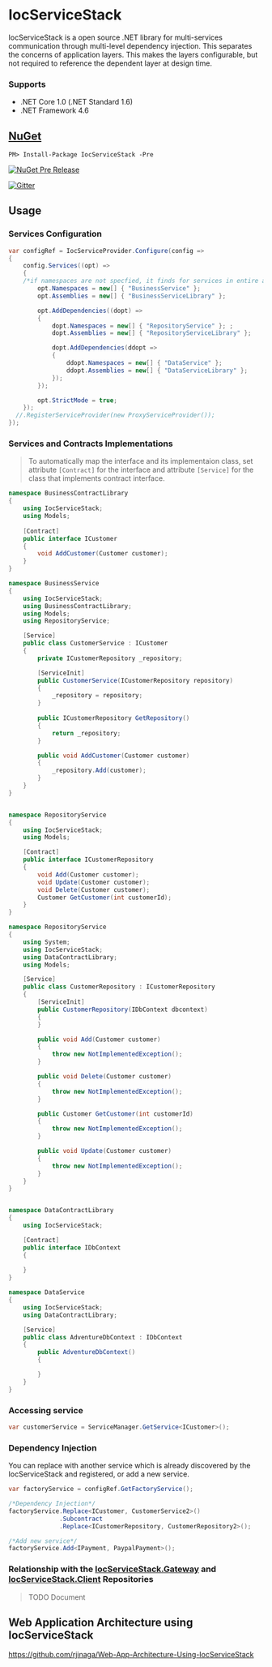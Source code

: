 # IocServiceStack

IocServiceStack is a open source .NET library for multi-services communication through multi-level dependency injection. This separates the concerns of application layers. This makes the layers configurable, but not required to reference the dependent layer at design time. 


### Supports
- .NET Core 1.0 (.NET Standard 1.6)
- .NET Framework 4.6


## [NuGet](https://www.nuget.org/packages/NJet.Interservice/)
```
PM> Install-Package IocServiceStack -Pre
```
[![NuGet Pre Release](https://img.shields.io/badge/nuget-Pre%20Release-yellow.svg)](https://www.nuget.org/packages/IocServiceStack/)

[![Gitter](https://badges.gitter.im/IocServiceStack/Lobby.svg)](https://gitter.im/IocServiceStack/Lobby?utm_source=badge&utm_medium=badge&utm_campaign=pr-badge&utm_content=body_badge)


## Usage

### Services Configuration

```c#
var configRef = IocServiceProvider.Configure(config =>
{
    config.Services((opt) =>
    {
	/*if namespaces are not specfied, it finds for services in entire assembly.*/
        opt.Namespaces = new[] { "BusinessService" };
        opt.Assemblies = new[] { "BusinessServiceLibrary" };

        opt.AddDependencies((dopt) =>
        {
            dopt.Namespaces = new[] { "RepositoryService" }; ;
            dopt.Assemblies = new[] { "RepositoryServiceLibrary" };

            dopt.AddDependencies(ddopt =>
            {
                ddopt.Namespaces = new[] { "DataService" };
                ddopt.Assemblies = new[] { "DataServiceLibrary" };
            });
        });

        opt.StrictMode = true;
    });
  //.RegisterServiceProvider(new ProxyServiceProvider());
});
```

### Services and Contracts Implementations

> To automatically map the interface and its implementaion class, 
> set attribute ```[Contract]``` for the interface
> and attribute ```[Service]``` for the class that implements contract interface.


```c#
namespace BusinessContractLibrary
{
    using IocServiceStack;
    using Models;
 
    [Contract]
    public interface ICustomer
    {
        void AddCustomer(Customer customer);
    }
}

namespace BusinessService
{
    using IocServiceStack;
    using BusinessContractLibrary;
    using Models;
    using RepositoryService;

    [Service]
    public class CustomerService : ICustomer
    {
        private ICustomerRepository _repository;

        [ServiceInit]
        public CustomerService(ICustomerRepository repository)
        {
            _repository = repository;
        }
        
        public ICustomerRepository GetRepository()
        {
            return _repository;
        }

        public void AddCustomer(Customer customer)
        {
            _repository.Add(customer);
        }
    }
}


namespace RepositoryService
{
    using IocServiceStack;
    using Models;

    [Contract]
    public interface ICustomerRepository
    {
        void Add(Customer customer);
        void Update(Customer customer);
        void Delete(Customer customer);
        Customer GetCustomer(int customerId);
    }
}

namespace RepositoryService
{
    using System;
    using IocServiceStack;
    using DataContractLibrary;
    using Models;

    [Service]
    public class CustomerRepository : ICustomerRepository
    {
        [ServiceInit]
        public CustomerRepository(IDbContext dbcontext)
        {
        }

        public void Add(Customer customer)
        {
            throw new NotImplementedException();
        }

        public void Delete(Customer customer)
        {
            throw new NotImplementedException();
        }

        public Customer GetCustomer(int customerId)
        {
            throw new NotImplementedException();
        }

        public void Update(Customer customer)
        {
            throw new NotImplementedException();
        }
    }
}


namespace DataContractLibrary
{
    using IocServiceStack;

    [Contract]
    public interface IDbContext
    {
        
    }
}

namespace DataService
{
    using IocServiceStack;
    using DataContractLibrary;

    [Service]
    public class AdventureDbContext : IDbContext
    {
        public AdventureDbContext()
        {

        }
    }
}

```

### Accessing service

```c#
var customerService = ServiceManager.GetService<ICustomer>();

```

### Dependency Injection
You can replace with another service which is already discovered by the IocServiceStack and registered, or add a new service.

```c#
var factoryService = configRef.GetFactoryService();

/*Dependency Injection*/
factoryService.Replace<ICustomer, CustomerService2>()
              .Subcontract
              .Replace<ICustomerRepository, CustomerRepository2>();

/*Add new service*/
factoryService.Add<IPayment, PaypalPayment>();

```


### Relationship with the [IocServiceStack.Gateway](https://github.com/rjinaga/IocServiceStack.Gateway) and [IocServiceStack.Client](https://github.com/rjinaga/IocServiceStack.Client) Repositories

> TODO Document



## Web Application Architecture using IocServiceStack

https://github.com/rjinaga/Web-App-Architecture-Using-IocServiceStack





